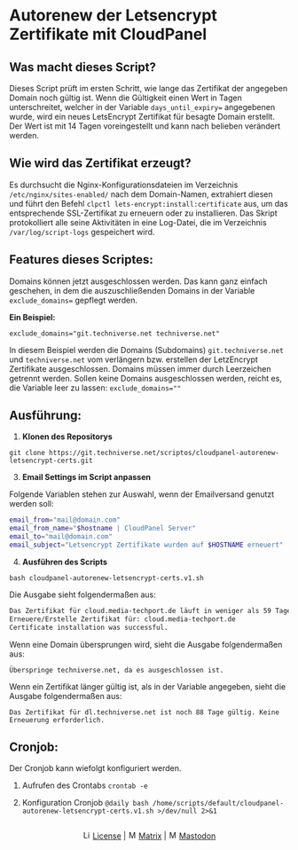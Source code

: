 # Autorenew der Letsencrypt Zertifikate mit CloudPanel


## Was macht dieses Script?

Dieses Script prüft im ersten Schritt, wie lange das Zertifikat der angegeben Domain noch gültig ist.
Wenn die Gültigkeit einen Wert in Tagen unterschreitet, welcher in der Variable `days_until_expiry=` angegebenen wurde, wird ein neues LetsEncrypt Zertifikat für besagte Domain erstellt.
Der Wert ist mit 14 Tagen voreingestellt und kann nach belieben verändert werden.

## Wie wird das Zertifikat erzeugt?

Es durchsucht die Nginx-Konfigurationsdateien im Verzeichnis `/etc/nginx/sites-enabled/` nach dem Domain-Namen, extrahiert diesen und führt den Befehl `clpctl lets-encrypt:install:certificate` aus, um das entsprechende SSL-Zertifikat zu erneuern oder zu installieren. Das Skript protokolliert alle seine Aktivitäten in eine Log-Datei, die im Verzeichnis `/var/log/script-logs` gespeichert wird.

## Features dieses Scriptes:

Domains können jetzt ausgeschlossen werden.
Das kann ganz einfach geschehen, in dem die auszuschließenden Domains in der Variable `exclude_domains=` gepflegt werden.

**Ein Beispiel:**

`exclude_domains="git.techniverse.net techniverse.net"`

In diesem Beispiel werden die Domains (Subdomains) `git.techniverse.net` und `techniverse.net` vom verlängern bzw. erstellen der LetzEncrypt Zertifikate ausgeschlossen.
Domains müssen immer durch Leerzeichen getrennt werden.
Sollen keine Domains ausgeschlossen werden, reicht es, die Variable leer zu lassen: `exclude_domains=""`


## Ausführung:

1. **Klonen des Repositorys**

`git clone https://git.techniverse.net/scriptos/cloudpanel-autorenew-letsencrypt-certs.git`

3. **Email Settings im Script anpassen**

Folgende Variablen stehen zur Auswahl, wenn der Emailversand genutzt werden soll:
```bash
email_from="mail@domain.com"
email_from_name="$hostname | CloudPanel Server"
email_to="mail@domain.com"
email_subject="Letsencrypt Zertifikate wurden auf $HOSTNAME erneuert"
```


4. **Ausführen des Scripts**

`bash cloudpanel-autorenew-letsencrypt-certs.v1.sh`

Die Ausgabe sieht folgendermaßen aus:
```bash
Das Zertifikat für cloud.media-techport.de läuft in weniger als 59 Tagen ab (in 58 Tagen).
Erneuere/Erstelle Zertifikat für: cloud.media-techport.de
Certificate installation was successful.
```

Wenn eine Domain übersprungen wird, sieht die Ausgabe folgendermaßen aus:

`Überspringe techniverse.net, da es ausgeschlossen ist.`

Wenn ein Zertifikat länger gültig ist, als in der Variable angegeben, sieht die Ausgabe folgendermaßen aus:

`Das Zertifikat für dl.techniverse.net ist noch 88 Tage gültig. Keine Erneuerung erforderlich.`

## Cronjob:

Der Cronjob kann wiefolgt konfiguriert werden.

1. Aufrufen des Crontabs
`crontab -e`

2. Konfiguration Cronjob
`@daily bash /home/scripts/default/cloudpanel-autorenew-letsencrypt-certs.v1.sh >/dev/null 2>&1`

<p align="center">
  <img src="https://assets.techniverse.net/f1/git/graphics/gray0-catonline.svg" alt="">
</p>

<p align="center">
<img src="https://assets.techniverse.net/f1/logos/small/license.png" alt="License" width="15" height="15"> <a href="./template_repository/src/branch/main/LICENSE">License</a> | <img src="https://assets.techniverse.net/f1/logos/small/matrix2.svg" alt="Matrix" width="15" height="15"> <a href="https://matrix.to/#/#community:techniverse.net">Matrix</a> | <img src="https://assets.techniverse.net/f1/logos/small/mastodon2.svg" alt="Matrix" width="15" height="15"> <a href="https://social.techniverse.net/@donnerwolke">Mastodon</a>
</p>
